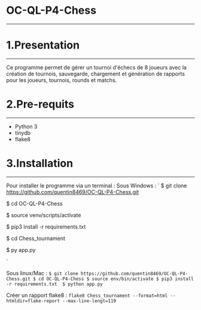 # OC-QL-P4-Chess
***

# 1.Presentation
***
Ce programme permet de gérer un tournoi d'échecs de 8 joueurs avec la création de tournois, sauvegarde, chargement et génération de rapports pour les joueurs, tournois, rounds et  matchs.

# 2.Pre-requits
***
* Python 3
* tinydb
* flake8

# 3.Installation
***
Pour installer le programme via un terminal :
Sous Windows :
`
$ git clone https://github.com/quentin8469/OC-QL-P4-Chess.git  

$ cd OC-QL-P4-Chess  

$ source venv/scripts/activate  

$ pip3 install -r requirements.txt  

$ cd Chess_tournament  

$ py app.py  

`

Sous linux/Mac :
`
$ git clone https://github.com/quentin8469/OC-QL-P4-Chess.git
$ cd OC-QL-P4-Chess
$ source env/bin/activate
$ pip3 install -r requirements.txt 
$ python app.py
`

Créer un rapport flake8 :
`
flake8 Chess_tournament --format=html --htmldir=flake-report --max-line-lengt=119 
`
